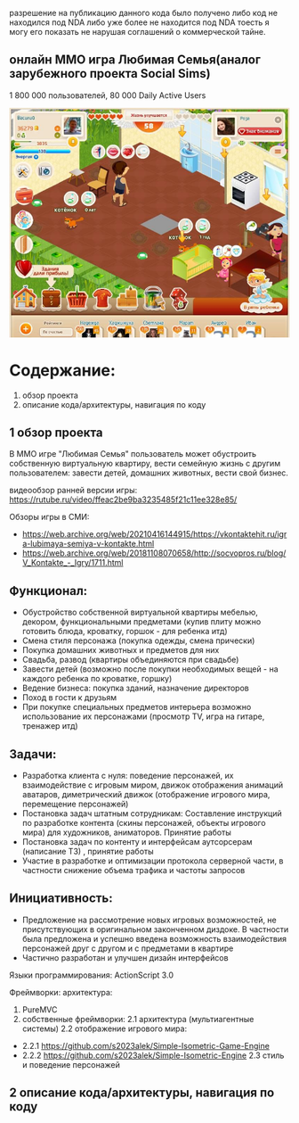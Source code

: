 разрешение на публикацию данного кода было получено либо код не находился под NDA либо уже более не находится под NDA тоесть я могу его показать не нарушая соглашений о коммерческой тайне.

## онлайн ММО игра Любимая Семья(аналог зарубежного проекта Social Sims)

1 800 000 пользователей, 80 000 Daily Active Users

![1](https://github.com/s2023alek/BusinessFamily/blob/0e171eb1c8ebaed91a19645cacd91326278d9a44/README/bf111111111111.JPG)

# Содержание:
1. обзор проекта
2. описание кода/архитектуры, навигация по коду

## 1 обзор проекта

В MMO игре "Любимая Семья" пользователь может обустроить собственную виртуальную квартиру, вести семейную жизнь с другим пользователем: завести детей, домашних животных, вести свой бизнес.

видеообзор ранней версии игры:  
https://rutube.ru/video/ffeac2be9ba3235485f21c11ee328e85/

Обзоры игры в СМИ:
- https://web.archive.org/web/20210416144915/https://vkontaktehit.ru/igra-lubimaya-semiya-v-kontakte.html
- https://web.archive.org/web/20181108070658/http://socvopros.ru/blog/V_Kontakte_-_Igry/1711.html

## Функционал:

- Обустройство собственной виртуальной квартиры мебелью, декором, функциональными предметами (купив плиту можно готовить блюда, кроватку, горшок - для ребенка итд)
- Смена стиля персонажа (покупка одежды, смена прически)
- Покупка домашних животных и предметов для них
- Свадьба, развод (квартиры объединяются при свадьбе)
- Завести детей (возможно после покупки необходимых вещей - на каждого ребенка по кроватке, горшку)
- Ведение бизнеса: покупка зданий, назначение директоров
- Поход в гости к друзьям
- При покупке специальных предметов интерьера возможно использование их персонажами (просмотр TV, игра на гитаре, тренажер итд)

## Задачи:

- Разработка клиента с нуля: поведение персонажей, их взаимодействие с игровым миром, движок отображения анимаций аватаров, диметрический движок (отображение игрового мира, перемещение персонажей)
- Постановка задач штатным сотрудникам: Составление инструкций по разработке контента (скины персонажей, объекты игрового мира) для художников, аниматоров. Принятие работы
- Постановка задач по контенту и интерфейсам аутсорсерам (написание ТЗ) , принятие работы
- Участие в разработке и оптимизации протокола серверной части, в частности снижение объема трафика и частоты запросов

## Инициативность:

- Предложение на рассмотрение новых игровых возможностей, не присутствующих в оригинальном законченном диздоке. В частности была предложена и успешно введена возможность взаимодействия персонажей друг с другом и с предметами в квартире
- Частично разработан и улучшен дизайн интерфейсов

Языки программирования: ActionScript 3.0

Фреймворки: архитектура:
1. PureMVC
2. собственные фреймворки:
2.1 архитектура (мультиагентные системы)
2.2 отображение игрового мира:
- 2.2.1 https://github.com/s2023alek/Simple-Isometric-Game-Engine
- 2.2.2 https://github.com/s2023alek/Simple-Isometric-Engine
2.3 стиль и поведение персонажей


## 2 описание кода/архитектуры, навигация по коду